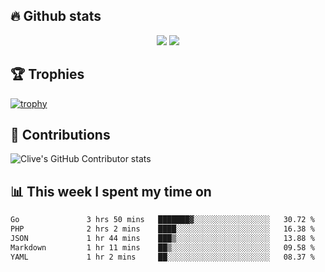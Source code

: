## &#128293; Github stats

<!-- GitHub Readme Streak Stats - https://github.com/DenverCoder1/github-readme-streak-stats -->
<p align="center">

<picture>
  <source 
    srcset="https://github-readme-stats.vercel.app/api?username=clivewalkden&count_private=true&show_icons=true&theme=darcula"
    media="(prefers-color-scheme: dark)"
  />
  <source
    srcset="https://github-readme-stats.vercel.app/api?username=clivewalkden&count_private=true&show_icons=true&theme=calm"
    media="(prefers-color-scheme: light), (prefers-color-scheme: no-preference)"
  />
  <img src="https://github-readme-stats.vercel.app/api?username=clivewalkden&count_private=true&show_icons=true&theme=darcula" />
</picture>

<a href="https://git.io/streak-stats" target="_blank">
  <img src="http://github-readme-streak-stats.herokuapp.com?user=clivewalkden&theme=darcula&date_format=j%20M%5B%20Y%5D" />
</a>

</p>

## &#127942; Trophies
[![trophy](https://github-profile-trophy.vercel.app/?username=clivewalkden&theme=onedark)](https://github.com/clivewalkden/github-profile-trophy)

## &#129309; Contributions
![Clive's GitHub Contributor stats](https://github-contributor-stats.vercel.app/api?username=clivewalkden)

## &#128202; This week I spent my time on
<!--START_SECTION:waka-->

```txt
Go               3 hrs 50 mins   ███████▓░░░░░░░░░░░░░░░░░   30.72 %
PHP              2 hrs 2 mins    ████░░░░░░░░░░░░░░░░░░░░░   16.38 %
JSON             1 hr 44 mins    ███▒░░░░░░░░░░░░░░░░░░░░░   13.88 %
Markdown         1 hr 11 mins    ██▒░░░░░░░░░░░░░░░░░░░░░░   09.58 %
YAML             1 hr 2 mins     ██░░░░░░░░░░░░░░░░░░░░░░░   08.37 %
```

<!--END_SECTION:waka-->
